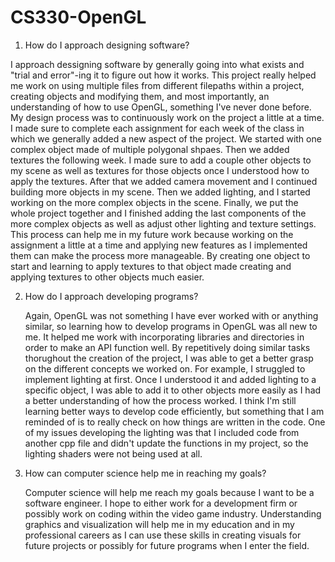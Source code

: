 # CS330-OpenGL

1. How do I approach designing software?

  I approach dessigning software by generally going into what exists and "trial and error"-ing it to figure out how it works. This project really helped me work on using multiple files from different filepaths within a project, creating objects and modifying them, and most importantly, an understanding of how to use  OpenGL, something I've never done before. My design process was to continuously work on the project a little at a time. I made sure to complete each assignment for each week of the class in which we generally added a new aspect of the project. We started with one complex object made of multiple polygonal shpaes. Then we added textures the following week. I made sure to add a couple other objects to my scene as well as textures for those objects once I understood how to apply the textures. After that we added camera movement and I continued building more objects in my scene. Then we added lighting, and I started working on the more complex objects in the scene. Finally, we put the whole project together and I finished adding the last components of the more complex objects as well as adjust other lighting and texture settings. This process can help me in my future work because working on the assignment a little at a time and applying new features as I implemented them can make the process more manageable. By creating one object to start and learning to apply textures to that object made creating and applying textures to other objects much easier.


  
2. How do I approach developing programs?

    Again, OpenGL was not something I have ever worked with or anything similar, so learning how to develop programs in OpenGL was all new to me. It helped me work with incorporating libraries and directories in order to make an API function well. By repetitively doing similar tasks thorughout the creation of the project, I was able to get a better grasp on the different concepts we worked on. For example, I struggled to implement lighting at first. Once I understood it and added lighting to a specific object, I was able to add it to other objects more easily as I had a better understanding of how the process worked. I think I'm still learning better ways to develop code efficiently, but something that I am reminded of is to really check on how things are written in the code. One of my issues developing the lighting was that I included code from another cpp file and didn't update the functions in my project, so the lighting shaders were not being used at all.



3. How can computer science help me in reaching my goals?

    Computer science will help me reach my goals because I want to be a software engineer. I hope to either work for a development firm or possibly work on coding within the video game industry. Understanding graphics and visualization will help me in my education and in my professional careers as I can use these skills in creating visuals for future projects or possibly for future programs when I enter the field.
